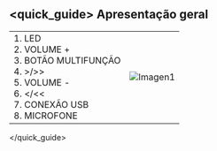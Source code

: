 ## <quick_guide> Apresentação geral

|  |  |
|:-------|:-------|
|1.	LED  <br> 2.	VOLUME + <br> 3.	BOTÃO MULTIFUNÇÃO <br> 4.	>/>><br> 5.	VOLUME - <br> 6.	</<< <br> 7.	CONEXÃO USB <br> 8.	MICROFONE|![Imagen1](http://static.energysistem.com/images/manuals/39929/5410254065a58.jpg)|
</quick_guide>

